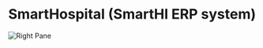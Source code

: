 SmartHospital (SmartHl ERP system)
====================================
![Right Pane](https://raw.github.com/elston/orgzdrav/screen/01.png "01")